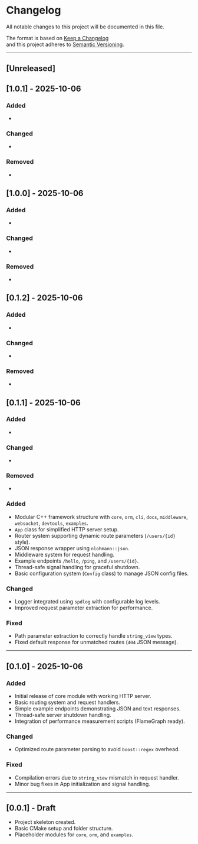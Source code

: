 # Changelog

All notable changes to this project will be documented in this file.

The format is based on [Keep a Changelog](https://keepachangelog.com/en/1.0.0/)  
and this project adheres to [Semantic Versioning](https://semver.org/spec/v2.0.0.html).

---

## [Unreleased]
## [1.0.1] - 2025-10-06

### Added
- 

### Changed
- 

### Removed
- 

## [1.0.0] - 2025-10-06

### Added
- 

### Changed
- 

### Removed
- 

## [0.1.2] - 2025-10-06

### Added
- 

### Changed
- 

### Removed
- 

## [0.1.1] - 2025-10-06

### Added
- 

### Changed
- 

### Removed
- 


### Added

- Modular C++ framework structure with `core`, `orm`, `cli`, `docs`, `middleware`, `websocket`, `devtools`, `examples`.
- `App` class for simplified HTTP server setup.
- Router system supporting dynamic route parameters (`/users/{id}` style).
- JSON response wrapper using `nlohmann::json`.
- Middleware system for request handling.
- Example endpoints `/hello`, `/ping`, and `/users/{id}`.
- Thread-safe signal handling for graceful shutdown.
- Basic configuration system (`Config` class) to manage JSON config files.

### Changed

- Logger integrated using `spdlog` with configurable log levels.
- Improved request parameter extraction for performance.

### Fixed

- Path parameter extraction to correctly handle `string_view` types.
- Fixed default response for unmatched routes (`404` JSON message).

---

## [0.1.0] - 2025-10-06

### Added

- Initial release of core module with working HTTP server.
- Basic routing system and request handlers.
- Simple example endpoints demonstrating JSON and text responses.
- Thread-safe server shutdown handling.
- Integration of performance measurement scripts (FlameGraph ready).

### Changed

- Optimized route parameter parsing to avoid `boost::regex` overhead.

### Fixed

- Compilation errors due to `string_view` mismatch in request handler.
- Minor bug fixes in App initialization and signal handling.

---

## [0.0.1] - Draft

- Project skeleton created.
- Basic CMake setup and folder structure.
- Placeholder modules for `core`, `orm`, and `examples`.
